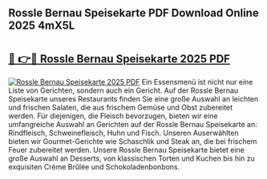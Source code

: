 ## Rossle Bernau Speisekarte PDF Download Online 2025 4mX5L

# <h2><a href="http://gcboyl.nevu.top/?p=Rossle+Bernau+Speisekarte">🔗 👉🔴 Rossle Bernau Speisekarte 2025 PDF</a></h2>

[![Rossle Bernau Speisekarte 2025 PDF](https://i.imgur.com/dBaPXMq.png)](http://gcboyl.nevu.top/?p=Rossle+Bernau+Speisekarte)
Ein Essensmenü ist nicht nur eine Liste von Gerichten, sondern auch ein Gericht. Auf der Rossle Bernau Speisekarte unseres Restaurants finden Sie eine große Auswahl an leichten und frischen Salaten, die aus frischem Gemüse und Obst zubereitet werden. Für diejenigen, die Fleisch bevorzugen, bieten wir eine umfangreiche Auswahl an Gerichten auf der Rossle Bernau Speisekarte an: Rindfleisch, Schweinefleisch, Huhn und Fisch. Unseren Auserwählten bieten wir Gourmet-Gerichte wie Schaschlik und Steak an, die bei frischem Feuer zubereitet werden. Unsere Rossle Bernau Speisekarte bietet eine große Auswahl an Desserts, von klassischen Torten und Kuchen bis hin zu exquisiten Crème Brûlée und Schokoladenbonbons.
